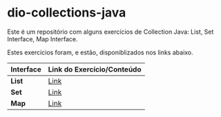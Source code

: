 # dio-collections-java
Este é um repositório com alguns exercícios de Collection Java: List, Set Interface, Map Interface.

Estes exercícios foram, e estão, disponiblizados nos links abaixo.

|Interface|Link do Exercício/Conteúdo|
|-|-|
|**List**|[Link](https://github.com/cami-la/collections-java-api-2023/tree/master/out/production/collections-java-api-2023/main/java/list)|
|**Set**|[Link](https://github.com/cami-la/collections-java-api-2023/tree/master/out/production/collections-java-api-2023/main/java/set)|
|**Map**|[Link](https://github.com/cami-la/collections-java-api-2023/tree/master/out/production/collections-java-api-2023/main/java/map)|


